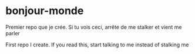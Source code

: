 # bonjour-monde
Premier repo que je crée. Si tu vois ceci, arrête de me stalker et vient me parler

First repo I create. If you read this, start talking to me instead of stalking me 
